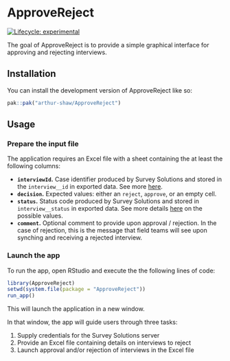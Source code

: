 
<!-- README.md is generated from README.Rmd. Please edit that file -->

# ApproveReject

<!-- badges: start -->

[![Lifecycle:
experimental](https://img.shields.io/badge/lifecycle-experimental-orange.svg)](https://lifecycle.r-lib.org/articles/stages.html#experimental)
<!-- badges: end -->

The goal of ApproveReject is to provide a simple graphical interface for
approving and rejecting interviews.

## Installation

You can install the development version of ApproveReject like so:

``` r
pak::pak("arthur-shaw/ApproveReject")
```

## Usage

### Prepare the input file

The application requires an Excel file with a sheet containing the at
least the following columns:

- **`interviewId`.** Case identifier produced by Survey Solutions and
  stored in the `interview__id` in exported data. See more
  [here](https://docs.mysurvey.solutions/headquarters/export/identify_records/).
- **`decision`.** Expected values: either an `reject`, `approve`, or an
  empty cell.
- **`status`.** Status code produced by Survey Solutions and stored in
  `interview__status` in exported data. See more details
  [here](https://docs.mysurvey.solutions/headquarters/export/system-generated---export-file-anatomy/#coding_status)
  on the possible values.
- **`comment`.** Optional comment to provide upon approval / rejection.
  In the case of rejection, this is the message that field teams will
  see upon synching and receiving a rejected interview.

### Launch the app

To run the app, open RStudio and execute the the following lines of
code:

``` r
library(ApproveReject)
setwd(system.file(package = "ApproveReject"))
run_app()
```

This will launch the application in a new window.

In that window, the app will guide users through three tasks:

1.  Supply credentials for the Survey Solutions server
2.  Provide an Excel file containing details on interviews to reject
3.  Launch approval and/or rejection of interviews in the Excel file
